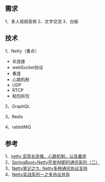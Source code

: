 ## 需求
1、多人视频音频
2、文字交流
3、白板
## 技术
1、Netty（重点）
 - 长连接
 - webSocket协议
 - 重连
 - 心跳机制
 - UDP
 - RTCP
 - 粘包拆包
 
2、GraphQL

3、Redis

4、rabbitMQ

## 参考
1、[netty 实现长连接，心跳机制，以及重连](https://blog.csdn.net/weixin_41558061/article/details/80582996)<br>
2、[SpringBoot+Netty开发IM即时通讯系列（二）](https://blog.csdn.net/qq_26975307/article/details/85051833?spm=1001.2014.3001.5502)<br>
3、[Netty笔记之九: Netty多种通讯协议支持](https://www.jianshu.com/p/9466c24beaa2)<br>
4、[Netty实战系列一之多协议并存](https://blog.csdn.net/wangwei19871103/article/details/104840540)